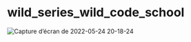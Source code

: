 # wild_series_wild_code_school

![Capture d’écran de 2022-05-24 20-18-24](https://user-images.githubusercontent.com/98822700/170106003-237488fd-902f-49dc-bc1d-b4e4a68b82e0.png)
